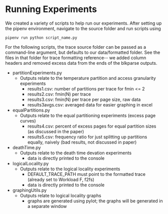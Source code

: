 # Running Experiments

We created a variety of scripts to help run our experiments.
After setting up the pipenv environment, navigate to the source folder and run scripts using

```
pipenv run python script_name.py
```

For the following scripts, the trace source folder can be passed as a command-line argument, but defaults to our data/formatted folder. See the files in that folder for trace formatting reference-- we added column headers and removed excess data from the ends of the blkparse outputs.

- partitionExperiments.py
  - Outputs relate to the temperature partition and access granularity experiments
    - results1.csv: number of partitions per trace for fmin <= 2
    - results2.csv: fmin(N) per trace
    - results3.csv: fmin(N) per trace per page size, raw data
    - results3avgs.csv: averaged data for easier graphing in excel
- equalPartitions.py
  - Outputs relate to the equal partitioning experiments (excess page curves)
    - results4.csv: percent of excess pages for equal partition sizes (as discussed in the paper)
    - results5.csv: frequency ratio for just splitting up partitions equally, naively (bad results, not discussed in paper)
- deathTime.py
  - Outputs relate to the death time devation experiments
    - data is directly printed to the console
- logicalLocality.py
  - Outputs relate to the logical locality experiments
    - DEFAULT_TRACE_PATH must point to the formatted trace (already set to Workload F, f2fs)
    - data is directly printed to the console
- graphingUtils.py
  - Outputs relate to logical locality graphs
    - graphs are generated using pylot; the graphs will be generated in a separate window
